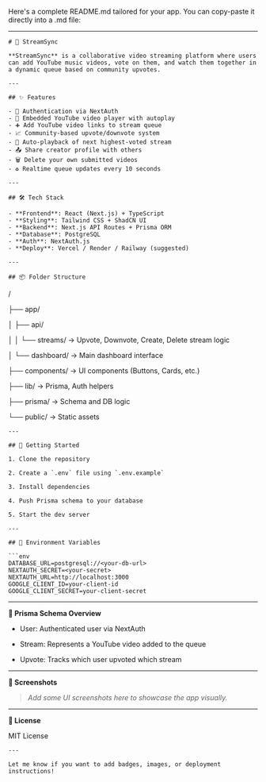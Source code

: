 Here's a complete README.md tailored for your app. You can copy-paste it directly into a .md file:

* * * * *

```
# 🎵 StreamSync

**StreamSync** is a collaborative video streaming platform where users can add YouTube music videos, vote on them, and watch them together in a dynamic queue based on community upvotes.

---

## ✨ Features

- 🔐 Authentication via NextAuth
- 🎥 Embedded YouTube video player with autoplay
- ➕ Add YouTube video links to stream queue
- 📈 Community-based upvote/downvote system
- 🔁 Auto-playback of next highest-voted stream
- 📤 Share creator profile with others
- 🗑 Delete your own submitted videos
- ♻️ Realtime queue updates every 10 seconds

---

## 🛠️ Tech Stack

- **Frontend**: React (Next.js) + TypeScript
- **Styling**: Tailwind CSS + ShadCN UI
- **Backend**: Next.js API Routes + Prisma ORM
- **Database**: PostgreSQL
- **Auth**: NextAuth.js
- **Deploy**: Vercel / Render / Railway (suggested)

---

## 📦 Folder Structure
```

/

├── app/

│  ├── api/

│  │  └── streams/ → Upvote, Downvote, Create, Delete stream logic

│  └── dashboard/ → Main dashboard interface

├── components/  → UI components (Buttons, Cards, etc.)

├── lib/ → Prisma, Auth helpers

├── prisma/  → Schema and DB logic

└── public/  → Static assets

```
---

## 🚀 Getting Started

1. Clone the repository

2. Create a `.env` file using `.env.example`

3. Install dependencies

4. Push Prisma schema to your database

5. Start the dev server

---

## 🔐 Environment Variables

```env
DATABASE_URL=postgresql://<your-db-url>
NEXTAUTH_SECRET=<your-secret>
NEXTAUTH_URL=http://localhost:3000
GOOGLE_CLIENT_ID=your-client-id
GOOGLE_CLIENT_SECRET=your-client-secret
```

* * * * *

**🧩 Prisma Schema Overview**

-  User: Authenticated user via NextAuth

-  Stream: Represents a YouTube video added to the queue

-  Upvote: Tracks which user upvoted which stream

* * * * *

**📸 Screenshots**

> *Add some UI screenshots here to showcase the app visually.*

* * * * *

**📄 License**

MIT License

```
---

Let me know if you want to add badges, images, or deployment instructions!
```